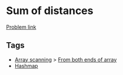 # Sum of distances

[Problem link](https://leetcode.com/problems/sum-of-distances/)

## Tags

* [Array scanning](/README.md#Array_scanning) > [From both ends of array](/README.md#Array_scanning-From_both_ends_of_array)
* [Hashmap](/README.md#Hashmap)

